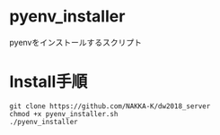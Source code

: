 # pyenv_installer
pyenvをインストールするスクリプト

# Install手順

    git clone https://github.com/NAKKA-K/dw2018_server
    chmod +x pyenv_installer.sh
    ./pyenv_installer
